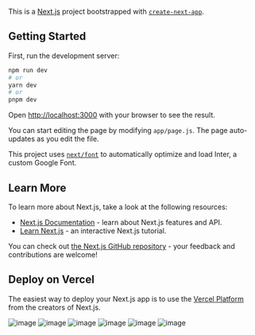 This is a [Next.js](https://nextjs.org/) project bootstrapped with [`create-next-app`](https://github.com/vercel/next.js/tree/canary/packages/create-next-app).

## Getting Started

First, run the development server:

```bash
npm run dev
# or
yarn dev
# or
pnpm dev
```

Open [http://localhost:3000](http://localhost:3000) with your browser to see the result.

You can start editing the page by modifying `app/page.js`. The page auto-updates as you edit the file.

This project uses [`next/font`](https://nextjs.org/docs/basic-features/font-optimization) to automatically optimize and load Inter, a custom Google Font.

## Learn More

To learn more about Next.js, take a look at the following resources:

- [Next.js Documentation](https://nextjs.org/docs) - learn about Next.js features and API.
- [Learn Next.js](https://nextjs.org/learn) - an interactive Next.js tutorial.

You can check out [the Next.js GitHub repository](https://github.com/vercel/next.js/) - your feedback and contributions are welcome!

## Deploy on Vercel

The easiest way to deploy your Next.js app is to use the [Vercel Platform](https://vercel.com/new?utm_medium=default-template&filter=next.js&utm_source=create-next-app&utm_campaign=create-next-app-readme) from the creators of Next.js.

![image](https://github.com/harshgarg99/next_music_kart/assets/111083578/c7eef1a1-ecbe-4080-b9a4-c74e087ebb8b)
![image](https://github.com/harshgarg99/next_music_kart/assets/111083578/f2955614-d703-4c9b-9ef7-f58613e1b10c)
![image](https://github.com/harshgarg99/next_music_kart/assets/111083578/4c345337-94fe-424f-84ae-d47eede38cf0)
![image](https://github.com/harshgarg99/next_music_kart/assets/111083578/ddb18407-dee7-4ca4-966d-632c5af8b568)
![image](https://github.com/harshgarg99/next_music_kart/assets/111083578/a3f940c8-7e8b-4cc4-91cd-b33cf9e30f16)
![image](https://github.com/harshgarg99/next_music_kart/assets/111083578/bccb71ea-d7f3-4b60-810d-c71622a0a5fd)





